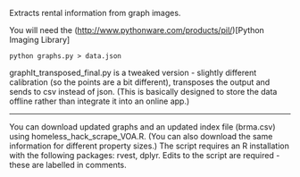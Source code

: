 Extracts rental information from graph images.

You will need the (http://www.pythonware.com/products/pil/)[Python Imaging Library]


```
python graphs.py > data.json
```

graphIt_transposed_final.py is a tweaked version - slightly different calibration (so the points are a bit different), transposes the output and sends to csv instead of json. (This is basically designed to store the data offline rather than integrate it into an online app.)

***

You can download updated graphs and an updated index file (brma.csv) using homeless_hack_scrape_VOA.R. (You can also download the same information for different property sizes.) The script requires an R installation with the following packages: rvest, dplyr. Edits to the script are required - these are labelled in comments.
